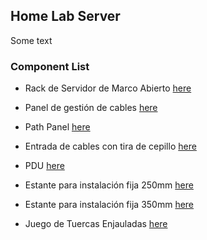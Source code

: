 ## Home Lab Server

Some text

### Component List
- Rack de Servidor de Marco Abierto [here](https://www.amazon.es/VEVOR-servidor-profundidad-ajustable-pulgadas/dp/B0C64X8J8R/ref=sxin_15_pa_sp_search_thematic_sspa?cv_ct_cx=server%2Brack&sbo=RZvfv%2F%2FHxDF%2BO5021pAnSA%3D%3D&sr=1-98-04e02540-55ef-41fd-ad1c-cc5a6445108d-spons&sp_csd=d2lkZ2V0TmFtZT1zcF9zZWFyY2hfdGhlbWF0aWM)
- Panel de gestión de cables [here](https://www.amazon.es/dp/B002IRF9N6)
- Path Panel [here](https://www.amazon.es/Overpassing-Conexi%C3%B3N-Mountable-Instalar-Distinci%C3%B3N/dp/B07R7N87XR/ref=pd_rhf_se_s_pd_crcd_d_sccl_1_6/260-2531653-2932160?psc=1)
- Entrada de cables con tira de cepillo [here](https://www.amazon.es/Prensaestopas-DIGITUS-regleta-cepillos-pulgadas/dp/B075RQMZFC/ref=pd_rhf_se_s_pd_sbs_rvi_d_sccl_1_5/260-2531653-2932160?psc=1)
- PDU [here](https://www.amazon.es/Perel-37331-Bloque-sockets-montaje/dp/B00GMPRIAW/ref=sr_1_2?__mk_es_ES=%C3%85M%C3%85%C5%BD%C3%95%C3%91&s=electronics&sr=1-2)

- Estante para instalación fija 250mm [here](https://www.amazon.es/DIGITUS-Professional-Estanter%C3%ADa-TRAY-2-55-SW-profundidad/dp/B002KTE870/ref=pd_bxgy_thbs_d_sccl_1/260-2531653-2932160)
- Estante para instalación fija 350mm [here](https://www.amazon.es/DIGITUS-Professional-Estanter%C3%ADa-TRAY-2-55-SW-profundidad/dp/B002RIHZZQ/ref=pd_bxgy_thbs_d_sccl_1/260-2531653-2932160)
- Juego de Tuercas Enjauladas [here](https://www.amazon.es/deleyCON-Enjauladas-Tornillos-Servidor-Pulgadas/dp/B07Q8TGT9C/ref=pd_sim_d_sccl_4_2/260-2531653-2932160)
